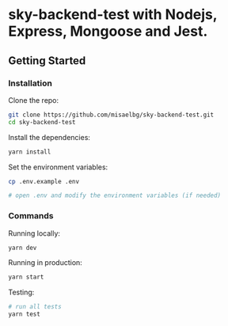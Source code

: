 # sky-backend-test with Nodejs, Express, Mongoose and Jest.

## Getting Started

### Installation

Clone the repo:

```bash
git clone https://github.com/misaelbg/sky-backend-test.git
cd sky-backend-test
```

Install the dependencies:

```bash
yarn install
```

Set the environment variables:

```bash
cp .env.example .env

# open .env and modify the environment variables (if needed)
```

### Commands

Running locally:

```bash
yarn dev
```

Running in production:

```bash
yarn start
```

Testing:

```bash
# run all tests
yarn test
